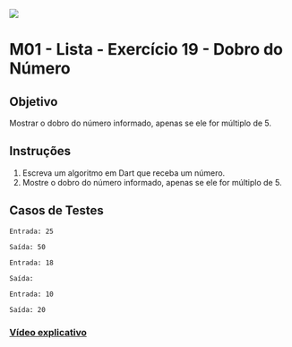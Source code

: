 ﻿![](https://i.imgur.com/xG74tOh.png)

# M01 - Lista - Exercício 19 - Dobro do Número

## Objetivo

Mostrar o dobro do número informado, apenas se ele for múltiplo de 5.

## Instruções

1. Escreva um algoritmo em Dart que receba um número.
2. Mostre o dobro do número informado, apenas se ele for múltiplo de 5.

## Casos de Testes

```
Entrada: 25

Saída: 50
```

```
Entrada: 18

Saída:
```

```
Entrada: 10

Saída: 20
```

### [Vídeo explicativo](https://drive.google.com/file/d/1BoxwnCsSGUp2x1_FyOKCzOsIGqIkOBg1/view?usp=sharing)
